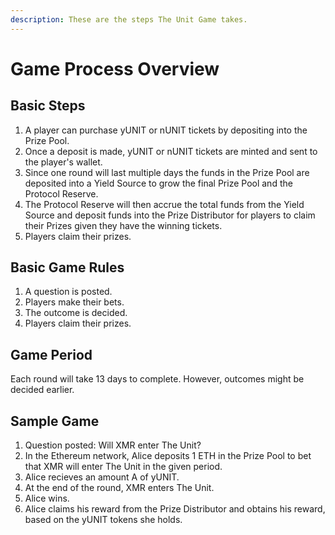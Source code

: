 ```yaml
---
description: These are the steps The Unit Game takes.
---
```


# Game Process Overview

## Basic Steps

1. A player can purchase yUNIT or nUNIT tickets by depositing into the Prize Pool.&#x20;
2. Once a deposit is made, yUNIT or nUNIT tickets are minted and sent to the player's wallet.&#x20;
3. Since one round will last multiple days the funds in the Prize Pool are deposited into a Yield Source to grow the final Prize Pool and the Protocol Reserve.&#x20;
4. The Protocol Reserve will then accrue the total funds from the Yield Source and deposit funds into the Prize Distributor for players to claim their Prizes given they have the winning tickets.
5. Players claim their prizes.

## Basic Game Rules

1. A question is posted.
2. Players make their bets.
3. The outcome is decided.
4. Players claim their prizes.

## Game Period

Each round will take 13 days to complete. However, outcomes might be decided earlier.



## Sample Game

1. Question posted: Will XMR enter The Unit?
2. In the Ethereum network, Alice deposits 1 ETH in the Prize Pool to bet that XMR will enter The Unit in the given period.
3. Alice recieves an amount A of yUNIT.
4. At the end of the round, XMR enters The Unit.&#x20;
5. Alice wins.
6. Alice claims his reward from the Prize Distributor and obtains his reward, based on the yUNIT tokens she holds.
